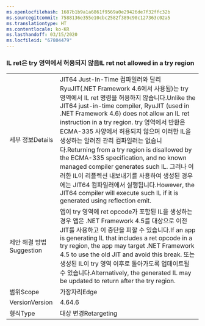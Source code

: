 ```yaml
---
ms.openlocfilehash: 1687b1b9a1a6861f9569a0e29426de7f32ffc32b
ms.sourcegitcommit: 7588136e355e10cbc2582f389c90c127363c02a5
ms.translationtype: HT
ms.contentlocale: ko-KR
ms.lasthandoff: 03/15/2020
ms.locfileid: "67804479"
---
```

### <a name="il-ret-not-allowed-in-a-try-region"></a><span data-ttu-id="13fcc-101">IL ret은 try 영역에서 허용되지 않음</span><span class="sxs-lookup"><span data-stu-id="13fcc-101">IL ret not allowed in a try region</span></span>

|   |   |
|---|---|
|<span data-ttu-id="13fcc-102">세부 정보</span><span class="sxs-lookup"><span data-stu-id="13fcc-102">Details</span></span>|<span data-ttu-id="13fcc-103">JIT64 Just-In-Time 컴파일러와 달리 RyuJIT(.NET Framework 4.6에서 사용됨)는 try 영역에서 IL ret 명령을 허용하지 않습니다.</span><span class="sxs-lookup"><span data-stu-id="13fcc-103">Unlike the JIT64 just-in-time compiler, RyuJIT (used in .NET Framework 4.6) does not allow an IL ret instruction in a try region.</span></span> <span data-ttu-id="13fcc-104">try 영역에서 반환은 ECMA-335 사양에서 허용되지 않으며 이러한 IL을 생성하는 알려진 관리 컴파일러는 없습니다.</span><span class="sxs-lookup"><span data-stu-id="13fcc-104">Returning from a try region is disallowed by the ECMA-335 specification, and no known managed compiler generates such IL.</span></span> <span data-ttu-id="13fcc-105">그러나 이러한 IL이 리플렉션 내보내기를 사용하여 생성된 경우에는 JIT64 컴파일러에서 실행됩니다.</span><span class="sxs-lookup"><span data-stu-id="13fcc-105">However, the JIT64 compiler will execute such IL if it is generated using reflection emit.</span></span>|
|<span data-ttu-id="13fcc-106">제안 해결 방법</span><span class="sxs-lookup"><span data-stu-id="13fcc-106">Suggestion</span></span>|<span data-ttu-id="13fcc-107">앱이 try 영역에 ret opcode가 포함된 IL을 생성하는 경우 앱은 .NET Framework 4.5를 대상으로 이전 JIT를 사용하고 이 중단을 피할 수 있습니다.</span><span class="sxs-lookup"><span data-stu-id="13fcc-107">If an app is generating IL that includes a ret opcode in a try region, the app may target .NET Framework 4.5 to use the old JIT and avoid this break.</span></span> <span data-ttu-id="13fcc-108">또는 생성된 IL이 try 영역 이후로 돌아가도록 업데이트될 수 있습니다.</span><span class="sxs-lookup"><span data-stu-id="13fcc-108">Alternatively, the generated IL may be updated to return after the try region.</span></span>|
|<span data-ttu-id="13fcc-109">범위</span><span class="sxs-lookup"><span data-stu-id="13fcc-109">Scope</span></span>|<span data-ttu-id="13fcc-110">가장자리</span><span class="sxs-lookup"><span data-stu-id="13fcc-110">Edge</span></span>|
|<span data-ttu-id="13fcc-111">Version</span><span class="sxs-lookup"><span data-stu-id="13fcc-111">Version</span></span>|<span data-ttu-id="13fcc-112">4.6</span><span class="sxs-lookup"><span data-stu-id="13fcc-112">4.6</span></span>|
|<span data-ttu-id="13fcc-113">형식</span><span class="sxs-lookup"><span data-stu-id="13fcc-113">Type</span></span>|<span data-ttu-id="13fcc-114">대상 변경</span><span class="sxs-lookup"><span data-stu-id="13fcc-114">Retargeting</span></span>|
